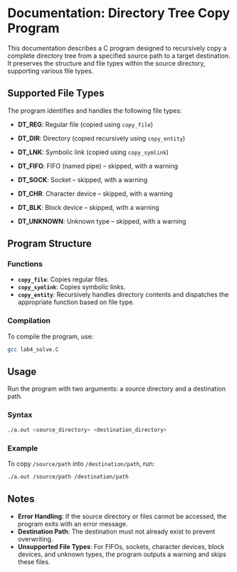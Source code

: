 # Documentation: Directory Tree Copy Program

This documentation describes a C program designed to recursively copy a complete directory tree from a specified source path to a target destination. It preserves the structure and file types within the source directory, supporting various file types.

## Supported File Types

The program identifies and handles the following file types:

- **DT_REG**: Regular file (copied using `copy_file`)
- **DT_DIR**: Directory (copied recursively using `copy_entity`)
- **DT_LNK**: Symbolic link (copied using `copy_symlink`)

- **DT_FIFO**: FIFO (named pipe) – skipped, with a warning
- **DT_SOCK**: Socket – skipped, with a warning
- **DT_CHR**: Character device – skipped, with a warning
- **DT_BLK**: Block device – skipped, with a warning
- **DT_UNKNOWN**: Unknown type – skipped, with a warning

## Program Structure

### Functions

- **`copy_file`**: Copies regular files.
- **`copy_symlink`**: Copies symbolic links.
- **`copy_entity`**: Recursively handles directory contents and dispatches the appropriate function based on file type.

### Compilation

To compile the program, use:

```bash
gcc lab4_solve.C
```

## Usage

Run the program with two arguments: a source directory and a destination path. 

### Syntax

```bash
./a.out <source_directory> <destination_directory>
```

### Example

To copy `/source/path` into `/destination/path`, run:

```bash
./a.out /source/path /destination/path
```

## Notes

- **Error Handling**: If the source directory or files cannot be accessed, the program exits with an error message.
- **Destination Path**: The destination must not already exist to prevent overwriting.
- **Unsupported File Types**: For FIFOs, sockets, character devices, block devices, and unknown types, the program outputs a warning and skips these files.

